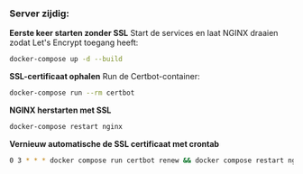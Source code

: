 ### Server zijdig:

**Eerste keer starten zonder SSL**
Start de services en laat NGINX draaien zodat Let's Encrypt toegang heeft:

```sh
docker-compose up -d --build
```

**SSL-certificaat ophalen**
Run de Certbot-container:
```sh
docker-compose run --rm certbot
```

**NGINX herstarten met SSL**
```sh
docker-compose restart nginx
```
**Vernieuw automatische de SSL certificaat met crontab**
```sh
0 3 * * * docker compose run certbot renew && docker compose restart nginx
```

